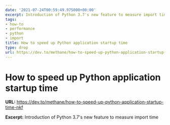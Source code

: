 ```yaml
---
date: '2021-07-24T00:59:49.975000+00:00'
excerpt: Introduction of Python 3.7's new feature to measure import time
tags:
- how-to
- performance
- python
- import
title: How to speed up Python application startup time
type: drop
url: https://dev.to/methane/how-to-speed-up-python-application-startup-time-nkf
---
```


# How to speed up Python application startup time

**URL:** https://dev.to/methane/how-to-speed-up-python-application-startup-time-nkf

**Excerpt:** Introduction of Python 3.7's new feature to measure import time
